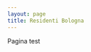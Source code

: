 ```yaml
---
layout: page
title: Residenti Bologna
---
```

Pagina test

<!-- {% include_relative datavisualization/maps/residentiBoMap.html %} -->